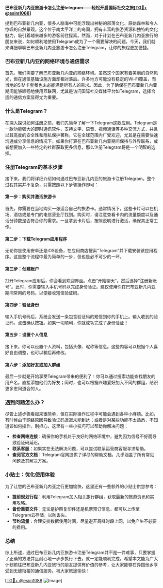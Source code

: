 **巴布亚新几内亚旅游卡怎么注册telegram——轻松开启国际社交之旅[[TG💪+ @esim1088](https://t.me/s/esim1088)]**

提到巴布亚新几内亚，很多人脑海中可能浮现出神秘的部落文化、原始森林和令人惊叹的自然景观。这个位于南太平洋上的岛国，拥有丰富的旅游资源和独特的文化魅力，吸引着越来越多的游客前往探索。然而，对于计划在巴布亚新几内亚旅行的朋友来说，如何顺利地使用Telegram成为了一个需要解决的问题。今天，我们就来详细聊聊巴布亚新几内亚旅游卡怎么注册Telegram，让你的旅程更加便捷。

### 巴布亚新几内亚的网络环境与通信需求

首先，我们需要了解巴布亚新几内亚的网络环境。虽然这个国家有着美丽的自然风光，但在通信基础设施方面却相对落后。许多地方可能没有稳定的Wi-Fi覆盖，而当地的SIM卡套餐也未必能满足所有人的需求。因此，为了确保在巴布亚新几内亚期间能够顺畅地使用互联网，尤其是访问国际社交媒体平台如Telegram，选择合适的通信方案显得尤为重要。

### 什么是Telegram？

在深入探讨如何注册之前，我们先简单了解一下Telegram这款应用。Telegram是一款功能强大的即时通讯软件，支持文字、语音、视频通话等多种交流方式，并且以其高度的安全性和隐私保护著称。它在全球范围内广受欢迎，尤其是在需要快速沟通或分享信息的情况下。如果你打算在巴布亚新几内亚期间保持与外界联系，或者想要加入一些特定的社群获取更多信息，那么注册Telegram将是一个明智的选择。

### 注册Telegram的基本步骤

接下来，我们将详细介绍如何通过巴布亚新几内亚的旅游卡注册Telegram。整个过程其实并不复杂，只需按照以下步骤操作即可：

#### 第一步：购买并激活旅游卡

首先，你需要在当地购买一张适合自己的旅游卡。通常情况下，这些卡片可以在机场、酒店或是专门的电信营业厅找到。购买时，请注意查看卡内的流量额度以及通话分钟数是否符合你的需求。一旦拿到卡片后，按照说明进行激活，确保其正常工作。

#### 第二步：下载Telegram应用程序

无论你是使用安卓还是iOS设备，在应用商店搜索“Telegram”并下载安装该应用程序。这是整个流程中最为简单的一步，但也是必不可少的一环。

#### 第三步：创建账户

打开Telegram应用后，你会看到欢迎界面。点击“开始聊天”，然后选择“注册新账号”。此时，你需要输入手机号码以完成身份验证。建议使用你在巴布亚新几内亚期间常用的号码，以便接收短信验证码。

#### 第四步：验证身份

输入手机号码后，系统会发送一条包含验证码的短信到你的手机上。输入收到的验证码，点击确认按钮。如果一切顺利，你就成功完成了身份验证！

#### 第五步：设置个人信息

接下来，你可以设置个人资料，包括头像、昵称等信息。这些内容可以根据个人喜好自由调整，也可以稍后再修改。

#### 第六步：添加好友或加入群组

最后一步就是开始享受Telegram带来的便利了！你可以通过搜索功能查找朋友的用户名，直接添加他们为好友；同时，也可以根据兴趣爱好加入不同的群组，结识更多志同道合的人。

### 遇到问题怎么办？

尽管上述步骤看起来很简单，但在实际操作过程中可能会遇到各种小麻烦。比如，有时候由于网络原因导致验证码迟迟未能到达；或者是对某些功能不太熟悉，不知道该如何操作。别担心，这里有一些小技巧可以帮助你解决问题：

- **检查网络连接**：确保你的手机处于良好的网络环境中，避免因为信号不好而导致验证码延迟。
- **联系客服**：如果实在无法解决问题，可以尝试联系运营商客服寻求帮助。
- **查阅官方文档**：Telegram官网提供了详尽的帮助文档，几乎涵盖了所有常见问题及其解决方案。

### 小贴士：优化使用体验

为了让您的巴布亚新几内亚之行更加愉快，这里还有一些额外的小贴士供您参考：

- **提前规划行程**：利用Telegram加入相关旅行群组，获取最新的旅游资讯和实用攻略。
- **备份重要文件**：无论是护照复印件还是机票预订信息，都可以上传至Telegram云存储，以防丢失。
- **节约流量**：合理安排数据使用时间，尽量避开高峰时段上网，以免产生不必要的费用。

### 总结

综上所述，通过巴布亚新几内亚旅游卡注册Telegram并不是一件难事，只要掌握了正确的方法并且耐心地一步步执行下去，就一定能顺利完成。希望本文能为广大计划前往巴布亚新几内亚旅行的朋友提供有价值的参考，让大家能够在异国他乡享受到无缝衔接的通信服务。祝大家旅途愉快！

[[TG💪+ @esim1088](https://t.me/s/esim1088) ![Image](https://i.postimg.cc/4NQfJmqS/Snipaste-2025-05-13-00-14-12.png)]